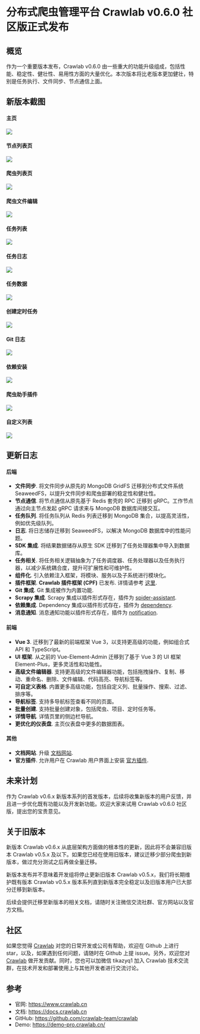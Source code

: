 # 分布式爬虫管理平台 Crawlab v0.6.0 社区版正式发布

## 概览

作为一个重要版本发布，Crawlab v0.6.0 由一些重大的功能升级组成，包括性能、稳定性、健壮性、易用性方面的大量优化。本次版本将比老版本更加健壮，特别是任务执行、文件同步、节点通信上面。

## 新版本截图

#### 主页
![](https://docs.crawlab.cn/assets/img/screenshots/screenshot-home.png)

#### 节点列表页
![](https://docs.crawlab.cn/assets/img/screenshots/screenshot-node-list.png)

#### 爬虫列表页
![](https://docs.crawlab.cn/assets/img/screenshots/screenshot-spider-list.png)

#### 爬虫文件编辑
![](https://docs.crawlab.cn/assets/img/screenshots/screenshot-spider-detail-files.png)

#### 任务列表
![](https://docs.crawlab.cn/assets/img/screenshots/screenshot-task-list.png)

#### 任务日志
![](https://docs.crawlab.cn/assets/img/screenshots/screenshot-task-detail-logs.png)

#### 任务数据
![](https://docs.crawlab.cn/assets/img/screenshots/screenshot-task-detail-data.png)

#### 创建定时任务
![](https://docs.crawlab.cn/assets/img/screenshots/screenshot-schedule-create.png)

#### Git 日志
![](https://docs.crawlab.cn/assets/img/screenshots/screenshot-git-logs.png)

#### 依赖安装
![](https://docs.crawlab.cn/assets/img/screenshots/screenshot-plugin-dependency.png)

#### 爬虫助手插件
![](https://docs.crawlab.cn/assets/img/screenshots/screenshot-plugin-spider-assistant.png)

#### 自定义列表
![](https://docs.crawlab.cn/assets/img/screenshots/screenshot-spider-list-columns-customization.png)


## 更新日志

#### 后端

- **文件同步**. 将文件同步从原先的 MongoDB GridFS 迁移到分布式文件系统 SeaweedFS，以提升文件同步和爬虫部署的稳定性和健壮性。
- **节点通信**. 将节点通信从原先基于 Redis 套壳的 RPC 迁移到 gRPC。工作节点通过向主节点发起 gRPC 请求来与 MongoDB 数据库间接交互。
- **任务队列**. 将任务队列从 Redis 列表迁移到 MongoDB 集合，以提高灵活性，例如优先级队列。
- **日志**. 将日志储存迁移到 SeaweedFS，以解决 MongoDB 数据库中的性能问题。
- **SDK 集成**. 将结果数据储存从原生 SDK 迁移到了任务处理器集中导入到数据库。
- **任务相关**. 将任务相关逻辑抽象为了任务调度器、任务处理器以及任务执行器，以减少系统耦合度，提升可扩展性和可维护性。
- **组件化**. 引入依赖注入框架，将模块、服务以及子系统进行模块化。
- **插件框架**. **Crawlab 插件框架 (CPF)** 已发布. 详情请参考 [这里](https://docs.crawlab.cn/zh/guide/plugin/).
- **Git 集成**. Git 集成被作为内置功能.
- **Scrapy 集成**. Scrapy 集成以插件形式存在，插件为 [spider-assistant](https://docs.crawlab.cn/zh/guide/plugin/plugin-spider-assistant.html).
- **依赖集成**. Dependency 集成以插件形式存在，插件为 [dependency](https://docs.crawlab.cn/zh/guide/plugin/plugin-dependency).
- **消息通知**. 消息通知功能以插件形式存在，插件为 [notification](https://docs.crawlab.cn/zh/guide/plugin/plugin-notification).

#### 前端

- **Vue 3**. 迁移到了最新的前端框架 Vue 3，以支持更高级的功能，例如组合式 API 和 TypeScript。
- **UI 框架**. 从之前的 Vue-Element-Admin 迁移到了基于 Vue 3 的 UI 框架 Element-Plus，更多灵活性和功能性。
- **高级文件编辑器**. 支持更高级的文件编辑器功能，包括拖拽操作、复制、移动、重命名、删除、文件编辑、代码高亮、导航标签等。
- **可自定义表格**. 内置更多高级功能，包括自定义列、批量操作、搜索、过滤、排序等。
- **导航标签**. 支持多导航标签查看不同的页面。
- **批量创建**. 支持批量创建对象，包括爬虫、项目、定时任务等。
- **详情导航**. 详情页里的侧边栏导航。
- **更优化的仪表盘**. 主页仪表盘中更多的数据图表。

#### 其他

- **文档网站**. 升级 [文档网站](https://docs-next.crawlab.cn).
- **官方插件**. 允许用户在 Crawlab 用户界面上安装 [官方插件](https://docs.crawlab.cn/zh/guide/plugin/).

## 未来计划

作为 Crawlab v0.6.x 新版本系列的首发版本，后续将收集新版本的用户反馈，并且进一步优化既有功能以及开发新功能。欢迎大家来试用 Crawlab v0.6.0 社区版，提出您的宝贵意见。

## 关于旧版本

新版本 Crawlab v0.6.x 从底层架构方面做的根本性的更新，因此将不会兼容旧版本 Crawlab v0.5.x 及以下。如果您已经在使用旧版本，建议迁移少部分爬虫到新版本，做过充分测试之后再做全量迁移。

新版本发布并不意味着开发组将停止更新旧版本 Crawlab v0.5.x，我们将长期维护既有版本 Crawlab v0.5.x 版本系列直到新版本完全稳定以及旧版本用户已大部分迁移到新版本。

后续会提供迁移至新版本的相关文档，请随时关注微信交流社群、官方网站以及官方文档。

## 社区

如果您觉得 [Crawlab](https://github.com/crawlab-team/crawlab) 对您的日常开发或公司有帮助，欢迎在 Github 上进行 star，以及，如果遇到任何问题，请随时在 Github 上提 issue。另外，欢迎您对 [Crawlab](https://github.com/crawlab-team/crawlab) 做开发贡献。同时，您也可以加微信 tikazyq1 加入 Crawlab 技术交流群，在技术开发和部署使用上与其他开发者进行交流讨论。

## 参考

- 官网: https://www.crawlab.cn
- 文档: https://docs.crawlab.cn
- GitHub: https://github.com/crawlab-team/crawlab
- Demo: https://demo-pro.crawlab.cn/